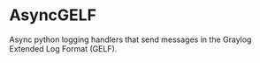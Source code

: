 # AsyncGELF

Async python logging handlers that send messages in the Graylog Extended Log Format (GELF).
